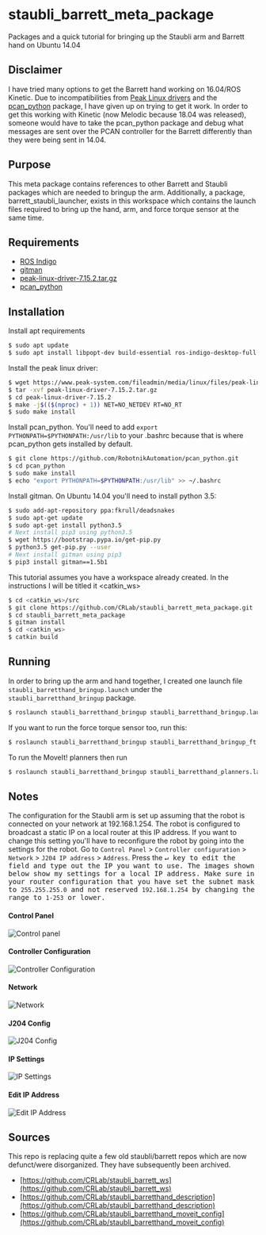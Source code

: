 # staubli_barrett_meta_package
Packages and a quick tutorial for bringing up the Staubli arm and Barrett hand on Ubuntu 14.04

## Disclaimer
I have tried many options to get the Barrett hand working on 16.04/ROS Kinetic. Due to incompatibilities from [Peak Linux drivers](http://www.peak-system.com/fileadmin/media/linux/index.htm) and the [pcan_python](https://github.com/RobotnikAutomation/pcan_python) package, I have given up on trying to get it work. In order to get this working with Kinetic (now Melodic because 18.04 was released), someone would have to take the pcan_python package and debug what messages are sent over the PCAN controller for the Barrett differently than they were being sent in 14.04. 

## Purpose
This meta package contains references to other Barrett and Staubli packages which are needed to bringup the arm. Additionally, a package, barrett_staubli_launcher, exists in this workspace which contains the launch files required to bring up the hand, arm, and force torque sensor at the same time. 

## Requirements

- [ROS Indigo](http://wiki.ros.org/indigo)
- [gitman](https://github.com/jacebrowning/gitman)
- [peak-linux-driver-7.15.2.tar.gz](https://www.peak-system.com/fileadmin/media/linux/files/peak-linux-driver-7.15.2.tar.gz)
- [pcan_python](https://github.com/RobotnikAutomation/pcan_python)

## Installation

Install apt requirements
```bash
$ sudo apt update
$ sudo apt install libpopt-dev build-essential ros-indigo-desktop-full swig
```

Install the peak linux driver:
```bash
$ wget https://www.peak-system.com/fileadmin/media/linux/files/peak-linux-driver-7.15.2.tar.gz
$ tar -xvf peak-linux-driver-7.15.2.tar.gz
$ cd peak-linux-driver-7.15.2
$ make -j$(($(nproc) + 1)) NET=NO_NETDEV RT=NO_RT
$ sudo make install
```

Install pcan_python. You'll need to add `export PYTHONPATH=$PYTHONPATH:/usr/lib` to your .bashrc because that is where pcan_python gets installed by default.
```bash
$ git clone https://github.com/RobotnikAutomation/pcan_python.git
$ cd pcan_python
$ sudo make install
$ echo "export PYTHONPATH=$PYTHONPATH:/usr/lib" >> ~/.bashrc
```

Install gitman. On Ubuntu 14.04 you'll need to install python 3.5:
```bash
$ sudo add-apt-repository ppa:fkrull/deadsnakes
$ sudo apt-get update
$ sudo apt-get install python3.5
# Next install pip3 using python3.5
$ wget https://bootstrap.pypa.io/get-pip.py
$ python3.5 get-pip.py --user
# Next install gitman using pip3
$ pip3 install gitman==1.5b1
```

This tutorial assumes you have a workspace already created. In the instructions I will be titled it <catkin_ws>
```bash
$ cd <catkin_ws>/src
$ git clone https://github.com/CRLab/staubli_barrett_meta_package.git
$ cd staubli_barrett_meta_package
$ gitman install
$ cd <catkin_ws>
$ catkin build
```

## Running
In order to bring up the arm and hand together, I created one launch file `staubli_barretthand_bringup.launch` under the `staubli_barretthand_bringup` package.
```bash
$ roslaunch staubli_barretthand_bringup staubli_barretthand_bringup.launch
```
If you want to run the force torque sensor too, run this:
```bash
$ roslaunch staubli_barretthand_bringup staubli_barretthand_bringup_ft.launch
```

To run the MoveIt! planners then run
```bash
$ roslaunch staubli_barretthand_bringup staubli_barretthand_planners.launch
```

## Notes
The configuration for the Staubli arm is set up assuming that the robot is connected on your network at 192.168.1.254. The robot is configured to broadcast a static IP on a local router at this IP address. If you want to change this setting you'll have to reconfigure the robot by going into the settings for the robot. Go to `Control Panel` > `Controller configuration` > `Network` > `J204 IP address` > `Address`. Press the <kbd>↵</bkd> key to edit the field and type out the IP you want to use. The images shown below show my settings for a local IP address. Make sure in your router configuration that you have set the subnet mask to `255.255.255.0` and not reserved `192.168.1.254` by changing the range to `1-253` or lower. 

#### Control Panel
![Control panel](_images/control_panel.png "Control panel")

#### Controller Configuration
![Controller Configuration](_images/controller_configuration.png "Controller Configuration")

#### Network
![Network](_images/network.png "Network")

#### J204 Config
![J204 Config](_images/J204.png "J204 Config")

#### IP Settings
![IP Settings](_images/IP_settings.png "IP Settings")

#### Edit IP Address
![Edit IP Address](_images/edit_IP.png "Edit IP Address")


## Sources
This repo is replacing quite a few old staubli/barrett repos which are now defunct/were disorganized. They have subsequently been archived.
- [https://github.com/CRLab/staubli_barrett_ws](https://github.com/CRLab/staubli_barrett_ws)
- [https://github.com/CRLab/staubli_barretthand_description](https://github.com/CRLab/staubli_barretthand_description)
- [https://github.com/CRLab/staubli_barretthand_moveit_config](https://github.com/CRLab/staubli_barretthand_moveit_config)
